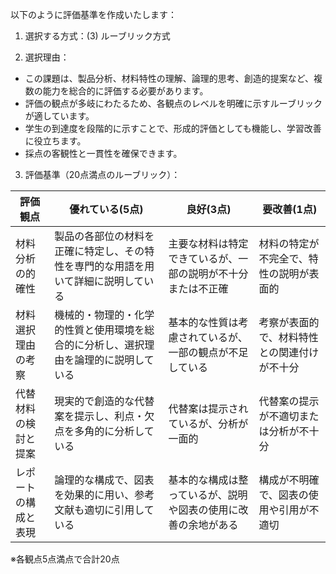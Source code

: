 以下のように評価基準を作成いたします：

1. 選択する方式：(3) ルーブリック方式

2. 選択理由：
- この課題は、製品分析、材料特性の理解、論理的思考、創造的提案など、複数の能力を総合的に評価する必要があります。
- 評価の観点が多岐にわたるため、各観点のレベルを明確に示すルーブリックが適しています。
- 学生の到達度を段階的に示すことで、形成的評価としても機能し、学習改善に役立ちます。
- 採点の客観性と一貫性を確保できます。

3. 評価基準（20点満点のルーブリック）：

| 評価観点 | 優れている(5点) | 良好(3点) | 要改善(1点) |
|----------|----------------|-----------|------------|
| 材料分析の的確性 | 製品の各部位の材料を正確に特定し、その特性を専門的な用語を用いて詳細に説明している | 主要な材料は特定できているが、一部の説明が不十分または不正確 | 材料の特定が不完全で、特性の説明が表面的 |
| 材料選択理由の考察 | 機械的・物理的・化学的性質と使用環境を総合的に分析し、選択理由を論理的に説明している | 基本的な性質は考慮されているが、一部の観点が不足している | 考察が表面的で、材料特性との関連付けが不十分 |
| 代替材料の検討と提案 | 現実的で創造的な代替案を提示し、利点・欠点を多角的に分析している | 代替案は提示されているが、分析が一面的 | 代替案の提示が不適切または分析が不十分 |
| レポートの構成と表現 | 論理的な構成で、図表を効果的に用い、参考文献も適切に引用している | 基本的な構成は整っているが、説明や図表の使用に改善の余地がある | 構成が不明確で、図表の使用や引用が不適切 |

※各観点5点満点で合計20点